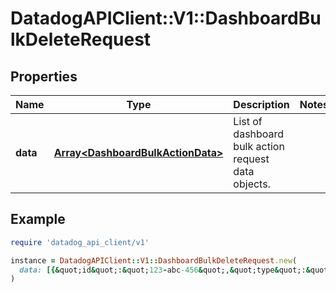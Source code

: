 # DatadogAPIClient::V1::DashboardBulkDeleteRequest

## Properties

| Name     | Type                                                                   | Description                                         | Notes |
| -------- | ---------------------------------------------------------------------- | --------------------------------------------------- | ----- |
| **data** | [**Array&lt;DashboardBulkActionData&gt;**](DashboardBulkActionData.md) | List of dashboard bulk action request data objects. |       |

## Example

```ruby
require 'datadog_api_client/v1'

instance = DatadogAPIClient::V1::DashboardBulkDeleteRequest.new(
  data: [{&quot;id&quot;:&quot;123-abc-456&quot;,&quot;type&quot;:&quot;dashboard&quot;}]
)
```

